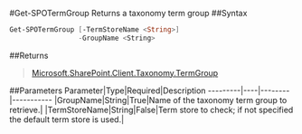 #Get-SPOTermGroup
Returns a taxonomy term group
##Syntax
```powershell
Get-SPOTermGroup [-TermStoreName <String>]
                 -GroupName <String>
```


##Returns
>[Microsoft.SharePoint.Client.Taxonomy.TermGroup](https://msdn.microsoft.com/en-us/library/microsoft.sharepoint.client.taxonomy.termgroup.aspx)

##Parameters
Parameter|Type|Required|Description
---------|----|--------|-----------
|GroupName|String|True|Name of the taxonomy term group to retrieve.|
|TermStoreName|String|False|Term store to check; if not specified the default term store is used.|
